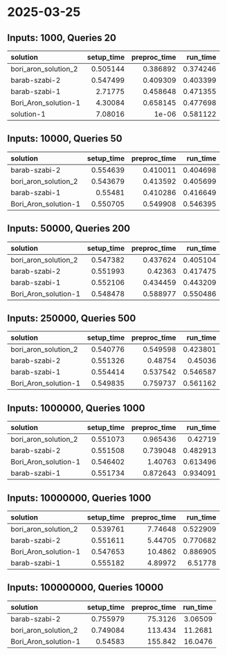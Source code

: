 # 2025-03-25

## Inputs: 1000, Queries 20

| solution             |   setup_time |   preproc_time |   run_time |
|:---------------------|-------------:|---------------:|-----------:|
| bori_aron_solution_2 |     0.505144 |       0.386892 |   0.374246 |
| barab-szabi-2        |     0.547499 |       0.409309 |   0.403399 |
| barab-szabi-1        |     2.71775  |       0.458648 |   0.471355 |
| Bori_Aron_solution-1 |     4.30084  |       0.658145 |   0.477698 |
| solution-1           |     7.08016  |       1e-06    |   0.581122 |

## Inputs: 10000, Queries 50

| solution             |   setup_time |   preproc_time |   run_time |
|:---------------------|-------------:|---------------:|-----------:|
| barab-szabi-2        |     0.554639 |       0.410011 |   0.404698 |
| bori_aron_solution_2 |     0.543679 |       0.413592 |   0.405699 |
| barab-szabi-1        |     0.55481  |       0.410286 |   0.416649 |
| Bori_Aron_solution-1 |     0.550705 |       0.549908 |   0.546395 |

## Inputs: 50000, Queries 200

| solution             |   setup_time |   preproc_time |   run_time |
|:---------------------|-------------:|---------------:|-----------:|
| bori_aron_solution_2 |     0.547382 |       0.437624 |   0.405104 |
| barab-szabi-2        |     0.551993 |       0.42363  |   0.417475 |
| barab-szabi-1        |     0.552106 |       0.434459 |   0.443209 |
| Bori_Aron_solution-1 |     0.548478 |       0.588977 |   0.550486 |

## Inputs: 250000, Queries 500

| solution             |   setup_time |   preproc_time |   run_time |
|:---------------------|-------------:|---------------:|-----------:|
| bori_aron_solution_2 |     0.540776 |       0.549598 |   0.423801 |
| barab-szabi-2        |     0.551326 |       0.48754  |   0.45036  |
| barab-szabi-1        |     0.554414 |       0.537542 |   0.546587 |
| Bori_Aron_solution-1 |     0.549835 |       0.759737 |   0.561162 |

## Inputs: 1000000, Queries 1000

| solution             |   setup_time |   preproc_time |   run_time |
|:---------------------|-------------:|---------------:|-----------:|
| bori_aron_solution_2 |     0.551073 |       0.965436 |   0.42719  |
| barab-szabi-2        |     0.551508 |       0.739048 |   0.482913 |
| Bori_Aron_solution-1 |     0.546402 |       1.40763  |   0.613496 |
| barab-szabi-1        |     0.551734 |       0.872643 |   0.934091 |

## Inputs: 10000000, Queries 1000

| solution             |   setup_time |   preproc_time |   run_time |
|:---------------------|-------------:|---------------:|-----------:|
| bori_aron_solution_2 |     0.539761 |        7.74648 |   0.522909 |
| barab-szabi-2        |     0.551611 |        5.44705 |   0.770682 |
| Bori_Aron_solution-1 |     0.547653 |       10.4862  |   0.886905 |
| barab-szabi-1        |     0.555182 |        4.89972 |   6.51778  |

## Inputs: 100000000, Queries 10000

| solution             |   setup_time |   preproc_time |   run_time |
|:---------------------|-------------:|---------------:|-----------:|
| barab-szabi-2        |     0.755979 |        75.3126 |    3.06509 |
| bori_aron_solution_2 |     0.749084 |       113.434  |   11.2681  |
| Bori_Aron_solution-1 |     0.54583  |       155.842  |   16.0476  |